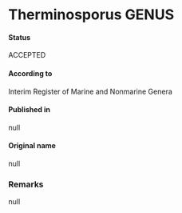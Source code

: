 # Therminosporus GENUS

#### Status
ACCEPTED

#### According to
Interim Register of Marine and Nonmarine Genera

#### Published in
null

#### Original name
null

### Remarks
null